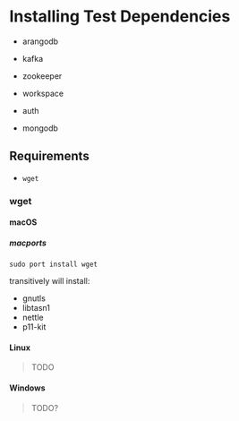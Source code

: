 # Installing Test Dependencies

- arangodb
- kafka
- zookeeper

- workspace
- auth
- mongodb

## Requirements

- `wget`

### wget

#### macOS

##### macports

```shell
sudo port install wget
```

transitively will install:

- gnutls
- libtasn1
- nettle
- p11-kit

#### Linux

> TODO

#### Windows

> TODO?